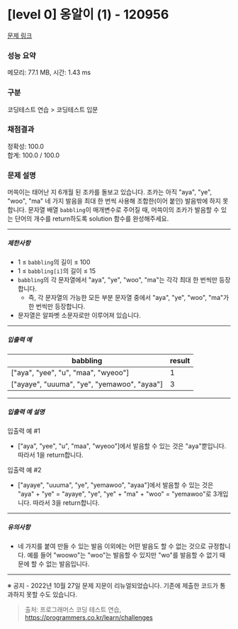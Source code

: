 # [level 0] 옹알이 (1) - 120956 

[문제 링크](https://school.programmers.co.kr/learn/courses/30/lessons/120956?language=java) 

### 성능 요약

메모리: 77.1 MB, 시간: 1.43 ms

### 구분

코딩테스트 연습 > 코딩테스트 입문

### 채점결과

정확성: 100.0<br/>합계: 100.0 / 100.0

### 문제 설명

<p>머쓱이는 태어난 지 6개월 된 조카를 돌보고 있습니다. 조카는 아직 "aya", "ye", "woo", "ma" 네 가지 발음을 최대 한 번씩 사용해 조합한(이어 붙인) 발음밖에 하지 못합니다. 문자열 배열 <code>babbling</code>이 매개변수로 주어질 때, 머쓱이의 조카가 발음할 수 있는 단어의 개수를 return하도록 solution 함수를 완성해주세요.</p>

<hr>

<h5>제한사항</h5>

<ul>
<li>1 ≤ <code>babbling</code>의 길이 ≤ 100</li>
<li>1 ≤ <code>babbling[i]</code>의 길이 ≤ 15</li>
<li><code>babbling</code>의 각 문자열에서 "aya", "ye", "woo", "ma"는 각각 최대 한 번씩만 등장합니다.

<ul>
<li>즉, 각 문자열의 가능한 모든 부분 문자열 중에서 "aya", "ye", "woo", "ma"가 한 번씩만 등장합니다.</li>
</ul></li>
<li>문자열은 알파벳 소문자로만 이루어져 있습니다.</li>
</ul>

<hr>

<h5>입출력 예</h5>
<table class="table">
        <thead><tr>
<th>babbling</th>
<th>result</th>
</tr>
</thead>
        <tbody><tr>
<td>["aya", "yee", "u", "maa", "wyeoo"]</td>
<td>1</td>
</tr>
<tr>
<td>["ayaye", "uuuma", "ye", "yemawoo", "ayaa"]</td>
<td>3</td>
</tr>
</tbody>
      </table>
<hr>

<h5>입출력 예 설명</h5>

<p>입출력 예 #1</p>

<ul>
<li>["aya", "yee", "u", "maa", "wyeoo"]에서 발음할 수 있는 것은 "aya"뿐입니다. 따라서 1을 return합니다.</li>
</ul>

<p>입출력 예 #2</p>

<ul>
<li>["ayaye", "uuuma", "ye", "yemawoo", "ayaa"]에서 발음할 수 있는 것은 "aya" + "ye" = "ayaye", "ye", "ye" + "ma" + "woo" = "yemawoo"로 3개입니다. 따라서 3을 return합니다.</li>
</ul>

<hr>

<h5>유의사항</h5>

<ul>
<li>네 가지를 붙여 만들 수 있는 발음 이외에는 어떤 발음도 할 수 없는 것으로 규정합니다. 예를 들어 "woowo"는 "woo"는 발음할 수 있지만 "wo"를 발음할 수 없기 때문에 할 수 없는 발음입니다.</li>
</ul>

<hr>

<p>※ 공지 - 2022년 10월 27일 문제 지문이 리뉴얼되었습니다. 기존에 제출한 코드가 통과하지 못할 수도 있습니다.</p>


> 출처: 프로그래머스 코딩 테스트 연습, https://programmers.co.kr/learn/challenges